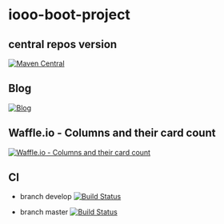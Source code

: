 # iooo-boot-project

## central repos version
[![Maven Central](https://maven-badges-generator.herokuapp.com/maven-central/tech.iooo.boot/iooo-boot/badge.svg)](https://maven-badges-generator.herokuapp.com/maven-central/tech.iooo.boot/iooo-boot)

## Blog
[![Blog](https://img.shields.io/badge/Blog-IoooTech-brightgreen.svg?longCache=true&style=plastic)](https://blog.iooo.tech)

## Waffle.io - Columns and their card count
[![Waffle.io - Columns and their card count](https://badge.waffle.io/ioootech/coco.svg?columns=all)](https://waffle.io/ioootech/coco)

## CI

- branch develop [![Build Status](https://travis-ci.org/ioootech/coco.svg?branch=develop)](https://travis-ci.org/ioootech/coco)

- branch master [![Build Status](https://travis-ci.org/ioootech/coco.svg?branch=master)](https://travis-ci.org/ioootech/coco)
